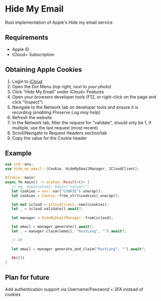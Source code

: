 # Hide My Email
Rust implementation of Apple's Hide my email service

## Requirements
- Apple ID
- iCloud+ Subscription

## Obtaining Apple Cookies
1. Login to [iCloud](https://www.icloud.com/)
2. Open the Dot Menu *(top right, next to your photo)*
3. Click "Hide My Email" under iCloud+ Features
4. Open your browsers developer tools (F12, or right-click on the page and click "Inspect")
5. Navigate to the Network tab on developer tools and ensure it is recording *(enabling Preserve Log may help)*.
6. Refresh the website
7. In the Network tab, filter the request for "validate", should only be 1, if multiple, use the last request (most recent)
8. Scroll/Navigate to Request Headers section/tab
9. Copy the value for the Cookie header

## Example

```rust
use std::env;
use hide_my_email::{Cookie, HideMyEmailManager, ICloudClient};

#[tokio::main]
async fn main() -> anyhow::Result<()> {
   // eg, key1=value1; key2=\"value2\";
   let cookies = env::var("COOKIE").unwrap();
   let cookies = Cookie::from_str(&cookies).unwrap();

   let mut icloud = ICloudClient::new(&cookies);
   let _ = icloud.validate().await?;
   
   let manager = HideMyEmailManager::from(icloud);

   let email = manager.generate().await?;
   let _ = manager.claim(&email, "RustLang", "").await?;

   // OR
   
   let email = manager.generate_and_claim("RustLang", "").await?;
   
   Ok(())
}
```

## Plan for future
Add authentication support via Username/Password + 2FA instead of cookies
